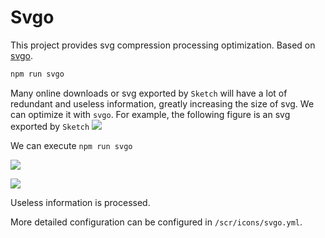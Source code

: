 # Svgo

This project provides svg compression processing optimization. Based on [svgo](https://github.com/svg/svgo).

```bash
npm run svgo
```

Many online downloads or svg exported by `Sketch` will have a lot of redundant and useless information, greatly increasing the size of svg. We can optimize it with `svgo`. For example, the following figure is an svg exported by `Sketch` ![](https://wpimg.wallstcn.com/333edb6b-4b95-42f8-aa60-b8f42e516b52.jpg)

We can execute `npm run svgo`

![](https://wpimg.wallstcn.com/e7b1324e-cd67-4306-aebf-f659bcc433cf.jpg)

![](https://wpimg.wallstcn.com/006c4bb5-b2d1-447d-a1c9-a912cf5dee47.jpg)

Useless information is processed.

More detailed configuration can be configured in `/scr/icons/svgo.yml`.

